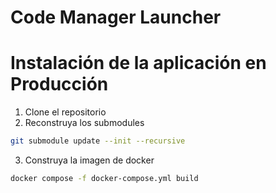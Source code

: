 # Code Manager Launcher

# Instalación de la aplicación en Producción
1. Clone el repositorio
2. Reconstruya los submodules
````bash
git submodule update --init --recursive
````
3. Construya la imagen de docker
````bash
docker compose -f docker-compose.yml build
````
